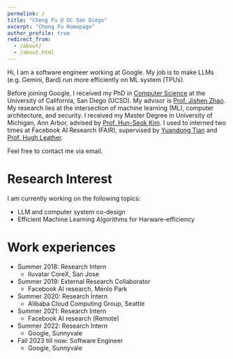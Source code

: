 ```yaml
---
permalink: /
title: "Cheng Fu @ UC San Diego"
excerpt: "Cheng Fu Homepage"
author_profile: true
redirect_from: 
  - /about/
  - /about.html
---
```


Hi, I am a software engineer working at Google. My job is to make LLMs (e.g. Gemini, Bard) run more efficiently on ML system (TPUs).  

Before joining Google, I received my PhD in [Computer Science](https://cse.ucsd.edu/) at the University of California, San Diego (UCSD). My advisor is [Prof. Jishen Zhao](http://cseweb.ucsd.edu/~jzhao/). My research lies at the intersection of machine learning (ML), computer architecture, and security. I received my Master Degree in University of Michigan, Ann Arbor, advised by [Prof. Hun-Seok Kim](https://kim.engin.umich.edu/). 
I used to interned two times at Facebook AI Research (FAIR), supervised by [Yuandong Tian](http://yuandong-tian.com/) and [Prof. Hugh Leather](https://homepages.inf.ed.ac.uk/hleather/). 

<!-- <b>Seeking full-time jobs start in Summer 2023.</b> -->
Feel free to contact me via email. 


Research Interest 
======
I am currently working on the following topics:
* LLM and computer system co-design
* Efficient Machine Learning Algorithms for Harware-efficiency

Work experiences
======
* Summer 2018: Research Intern
  * Iluvatar CoreX, San Jose
* Summer 2019: External Research Collaborator
  * Facebook AI research, Menlo Park
* Summer 2020: Research Intern
  * Alibaba Cloud Computing Group, Seattle  
* Summer 2021: Research Intern
  * Facebook AI research (Remote) 
* Summer 2022: Research Intern
  * Google, Sunnyvale
* Fall 2023 till now: Software Engineer
  * Google, Sunnyvale
  